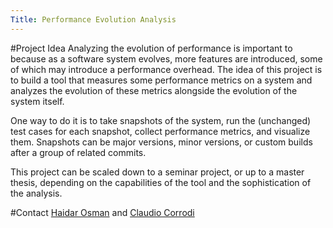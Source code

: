 ```yaml
---
Title: Performance Evolution Analysis
---
```


#Project Idea
Analyzing the evolution of performance is important to because as a software system evolves, more features are introduced, some of which may introduce a performance overhead. The idea of this project is to build a tool that measures some performance metrics on a system and analyzes the evolution of these metrics alongside the evolution of the system itself.

One way to do it is to take snapshots of the system, run the (unchanged) test cases for each snapshot, collect performance metrics, and visualize them. Snapshots can be major versions, minor versions, or custom builds after a group of related commits.

This project can be scaled down to a seminar project, or up to a master thesis, depending on the capabilities of the tool and the sophistication of the analysis.

#Contact
[Haidar Osman](%base_url%/staff/Osman) and [Claudio Corrodi](%base_url%/staff/Corrodi)
